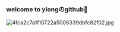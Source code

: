 ### welcome to ylongのgithub👋

<!--
**ylong-bot/ylong-bot** is a ✨ _special_ ✨ repository because its `README.md` (this file) appears on your GitHub profile.

Here are some ideas to get you started:

- 🔭 I’m currently working on ...
- 🌱 I’m currently learning ...
- 👯 I’m looking to collaborate on ...
- 🤔 I’m looking for help with ...
- 💬 Ask me about ...
- 📫 How to reach me: ...
- 😄 Pronouns: ...
- ⚡ Fun fact: ...
-->
![4fca2c7a1f10722a5006339dbfc82f02.jpg](https://img.dover.gq/images/2020/08/28/4fca2c7a1f10722a5006339dbfc82f02.jpg)

